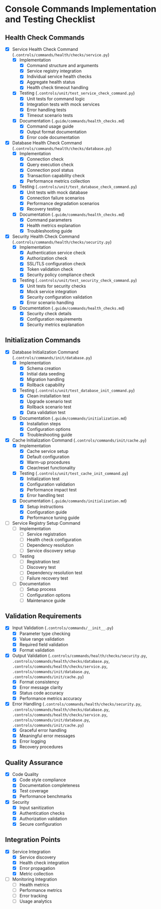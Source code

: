 # Console Commands Implementation and Testing Checklist

## Health Check Commands
- [x] Service Health Check Command (`.controls/commands/health/checks/service.py`)
  - [x] Implementation
    - [x] Command structure and arguments
    - [x] Service registry integration
    - [x] Individual service health checks
    - [x] Aggregate health status
    - [x] Health check timeout handling
  - [x] Testing (`.controls/unit/test_service_check_command.py`)
    - [x] Unit tests for command logic
    - [x] Integration tests with mock services
    - [x] Error handling tests
    - [x] Timeout scenario tests
  - [x] Documentation (`.guide/commands/health_checks.md`)
    - [x] Command usage guide
    - [x] Output format documentation
    - [x] Error code documentation

- [x] Database Health Check Command (`.controls/commands/health/checks/database.py`)
  - [x] Implementation
    - [x] Connection check
    - [x] Query execution check
    - [x] Connection pool status
    - [x] Transaction capability check
    - [x] Performance metrics collection
  - [x] Testing (`.controls/unit/test_database_check_command.py`)
    - [x] Unit tests with mock database
    - [x] Connection failure scenarios
    - [x] Performance degradation scenarios
    - [x] Recovery testing
  - [x] Documentation (`.guide/commands/health_checks.md`)
    - [x] Command parameters
    - [x] Health metrics explanation
    - [x] Troubleshooting guide

- [x] Security Health Check Command (`.controls/commands/health/checks/security.py`)
  - [x] Implementation
    - [x] Authentication service check
    - [x] Authorization check
    - [x] SSL/TLS configuration check
    - [x] Token validation check
    - [x] Security policy compliance check
  - [x] Testing (`.controls/unit/test_security_check_command.py`)
    - [x] Unit tests for security checks
    - [x] Mock service integration
    - [x] Security configuration validation
    - [x] Error scenario handling
  - [x] Documentation (`.guide/commands/health_checks.md`)
    - [x] Security check details
    - [x] Configuration requirements
    - [x] Security metrics explanation

## Initialization Commands
- [x] Database Initialization Command (`.controls/commands/init/database.py`)
  - [x] Implementation
    - [x] Schema creation
    - [x] Initial data seeding
    - [x] Migration handling
    - [x] Rollback capability
  - [x] Testing (`.controls/unit/test_database_init_command.py`)
    - [x] Clean installation test
    - [x] Upgrade scenario test
    - [x] Rollback scenario test
    - [x] Data validation test
  - [x] Documentation (`.guide/commands/initialization.md`)
    - [x] Installation steps
    - [x] Configuration options
    - [x] Troubleshooting guide

- [x] Cache Initialization Command (`.controls/commands/init/cache.py`)
  - [x] Implementation
    - [x] Cache service setup
    - [x] Default configuration
    - [x] Warm-up procedures
    - [x] Clear/reset functionality
  - [x] Testing (`.controls/unit/test_cache_init_command.py`)
    - [x] Initialization test
    - [x] Configuration validation
    - [x] Performance impact test
    - [x] Error handling test
  - [x] Documentation (`.guide/commands/initialization.md`)
    - [x] Setup instructions
    - [x] Configuration guide
    - [x] Performance tuning guide

- [ ] Service Registry Setup Command
  - [ ] Implementation
    - [ ] Service registration
    - [ ] Health check configuration
    - [ ] Dependency resolution
    - [ ] Service discovery setup
  - [ ] Testing
    - [ ] Registration test
    - [ ] Discovery test
    - [ ] Dependency resolution test
    - [ ] Failure recovery test
  - [ ] Documentation
    - [ ] Setup process
    - [ ] Configuration options
    - [ ] Maintenance guide

## Validation Requirements
- [x] Input Validation (`.controls/commands/__init__.py`)
  - [x] Parameter type checking
  - [x] Value range validation
  - [x] Required field validation
  - [x] Format validation

- [x] Output Validation (`.controls/commands/health/checks/security.py`, `.controls/commands/health/checks/database.py`, `.controls/commands/health/checks/service.py`, `.controls/commands/init/database.py`, `.controls/commands/init/cache.py`)
  - [x] Format consistency
  - [x] Error message clarity
  - [x] Status code accuracy
  - [x] Performance metrics accuracy

- [x] Error Handling (`.controls/commands/health/checks/security.py`, `.controls/commands/health/checks/database.py`, `.controls/commands/health/checks/service.py`, `.controls/commands/init/database.py`, `.controls/commands/init/cache.py`)
  - [x] Graceful error handling
  - [x] Meaningful error messages
  - [x] Error logging
  - [x] Recovery procedures

## Quality Assurance
- [x] Code Quality
  - [x] Code style compliance
  - [x] Documentation completeness
  - [x] Test coverage
  - [x] Performance benchmarks

- [x] Security
  - [x] Input sanitization
  - [x] Authentication checks
  - [x] Authorization validation
  - [x] Secure configuration

## Integration Points
- [x] Service Integration
  - [x] Service discovery
  - [x] Health check integration
  - [x] Error propagation
  - [x] Metric collection

- [ ] Monitoring Integration
  - [ ] Health metrics
  - [ ] Performance metrics
  - [ ] Error tracking
  - [ ] Usage analytics 